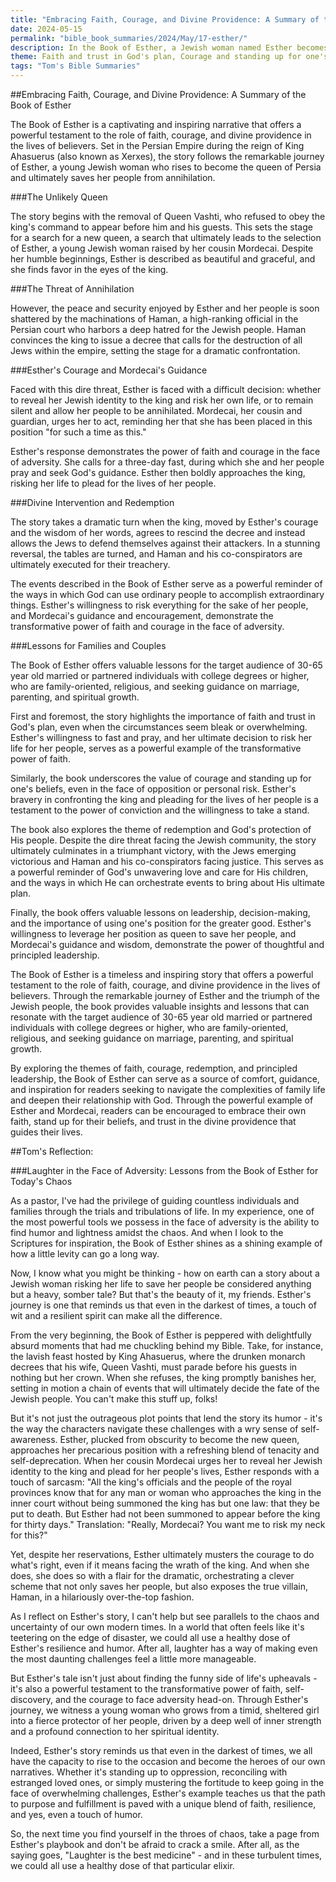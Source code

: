 ```yaml
---
title: "Embracing Faith, Courage, and Divine Providence: A Summary of the Book of Esther"
date: 2024-05-15
permalink: "bible_book_summaries/2024/May/17-esther/"
description: In the Book of Esther, a Jewish woman named Esther becomes the queen of Persia and saves her people from a plot to exterminate them.
theme: Faith and trust in God's plan, Courage and standing up for one's beliefs, Divine providence and redemption, Principled leadership and using one's position for the greater good, Importance of family, marriage, and spiritual growth
tags: "Tom's Bible Summaries"
---
```


##Embracing Faith, Courage, and Divine Providence: A Summary of the Book of Esther

The Book of Esther is a captivating and inspiring narrative that offers a powerful testament to the role of faith, courage, and divine providence in the lives of believers. Set in the Persian Empire during the reign of King Ahasuerus (also known as Xerxes), the story follows the remarkable journey of Esther, a young Jewish woman who rises to become the queen of Persia and ultimately saves her people from annihilation.

###The Unlikely Queen

The story begins with the removal of Queen Vashti, who refused to obey the king's command to appear before him and his guests. This sets the stage for a search for a new queen, a search that ultimately leads to the selection of Esther, a young Jewish woman raised by her cousin Mordecai. Despite her humble beginnings, Esther is described as beautiful and graceful, and she finds favor in the eyes of the king.

###The Threat of Annihilation

However, the peace and security enjoyed by Esther and her people is soon shattered by the machinations of Haman, a high-ranking official in the Persian court who harbors a deep hatred for the Jewish people. Haman convinces the king to issue a decree that calls for the destruction of all Jews within the empire, setting the stage for a dramatic confrontation.

###Esther's Courage and Mordecai's Guidance

Faced with this dire threat, Esther is faced with a difficult decision: whether to reveal her Jewish identity to the king and risk her own life, or to remain silent and allow her people to be annihilated. Mordecai, her cousin and guardian, urges her to act, reminding her that she has been placed in this position "for such a time as this."

Esther's response demonstrates the power of faith and courage in the face of adversity. She calls for a three-day fast, during which she and her people pray and seek God's guidance. Esther then boldly approaches the king, risking her life to plead for the lives of her people.

###Divine Intervention and Redemption

The story takes a dramatic turn when the king, moved by Esther's courage and the wisdom of her words, agrees to rescind the decree and instead allows the Jews to defend themselves against their attackers. In a stunning reversal, the tables are turned, and Haman and his co-conspirators are ultimately executed for their treachery.

The events described in the Book of Esther serve as a powerful reminder of the ways in which God can use ordinary people to accomplish extraordinary things. Esther's willingness to risk everything for the sake of her people, and Mordecai's guidance and encouragement, demonstrate the transformative power of faith and courage in the face of adversity.

###Lessons for Families and Couples

The Book of Esther offers valuable lessons for the target audience of 30-65 year old married or partnered individuals with college degrees or higher, who are family-oriented, religious, and seeking guidance on marriage, parenting, and spiritual growth.

First and foremost, the story highlights the importance of faith and trust in God's plan, even when the circumstances seem bleak or overwhelming. Esther's willingness to fast and pray, and her ultimate decision to risk her life for her people, serves as a powerful example of the transformative power of faith.

Similarly, the book underscores the value of courage and standing up for one's beliefs, even in the face of opposition or personal risk. Esther's bravery in confronting the king and pleading for the lives of her people is a testament to the power of conviction and the willingness to take a stand.

The book also explores the theme of redemption and God's protection of His people. Despite the dire threat facing the Jewish community, the story ultimately culminates in a triumphant victory, with the Jews emerging victorious and Haman and his co-conspirators facing justice. This serves as a powerful reminder of God's unwavering love and care for His children, and the ways in which He can orchestrate events to bring about His ultimate plan.

Finally, the book offers valuable lessons on leadership, decision-making, and the importance of using one's position for the greater good. Esther's willingness to leverage her position as queen to save her people, and Mordecai's guidance and wisdom, demonstrate the power of thoughtful and principled leadership.

The Book of Esther is a timeless and inspiring story that offers a powerful testament to the role of faith, courage, and divine providence in the lives of believers. Through the remarkable journey of Esther and the triumph of the Jewish people, the book provides valuable insights and lessons that can resonate with the target audience of 30-65 year old married or partnered individuals with college degrees or higher, who are family-oriented, religious, and seeking guidance on marriage, parenting, and spiritual growth.

By exploring the themes of faith, courage, redemption, and principled leadership, the Book of Esther can serve as a source of comfort, guidance, and inspiration for readers seeking to navigate the complexities of family life and deepen their relationship with God. Through the powerful example of Esther and Mordecai, readers can be encouraged to embrace their own faith, stand up for their beliefs, and trust in the divine providence that guides their lives.

##Tom's Reflection: 

###Laughter in the Face of Adversity: Lessons from the Book of Esther for Today's Chaos

As a pastor, I've had the privilege of guiding countless individuals and families through the trials and tribulations of life. In my experience, one of the most powerful tools we possess in the face of adversity is the ability to find humor and lightness amidst the chaos. And when I look to the Scriptures for inspiration, the Book of Esther shines as a shining example of how a little levity can go a long way.

Now, I know what you might be thinking - how on earth can a story about a Jewish woman risking her life to save her people be considered anything but a heavy, somber tale? But that's the beauty of it, my friends. Esther's journey is one that reminds us that even in the darkest of times, a touch of wit and a resilient spirit can make all the difference.

From the very beginning, the Book of Esther is peppered with delightfully absurd moments that had me chuckling behind my Bible. Take, for instance, the lavish feast hosted by King Ahasuerus, where the drunken monarch decrees that his wife, Queen Vashti, must parade before his guests in nothing but her crown. When she refuses, the king promptly banishes her, setting in motion a chain of events that will ultimately decide the fate of the Jewish people. You can't make this stuff up, folks!

But it's not just the outrageous plot points that lend the story its humor - it's the way the characters navigate these challenges with a wry sense of self-awareness. Esther, plucked from obscurity to become the new queen, approaches her precarious position with a refreshing blend of tenacity and self-deprecation. When her cousin Mordecai urges her to reveal her Jewish identity to the king and plead for her people's lives, Esther responds with a touch of sarcasm: "All the king's officials and the people of the royal provinces know that for any man or woman who approaches the king in the inner court without being summoned the king has but one law: that they be put to death. But Esther had not been summoned to appear before the king for thirty days." Translation: "Really, Mordecai? You want me to risk my neck for this?"

Yet, despite her reservations, Esther ultimately musters the courage to do what's right, even if it means facing the wrath of the king. And when she does, she does so with a flair for the dramatic, orchestrating a clever scheme that not only saves her people, but also exposes the true villain, Haman, in a hilariously over-the-top fashion.

As I reflect on Esther's story, I can't help but see parallels to the chaos and uncertainty of our own modern times. In a world that often feels like it's teetering on the edge of disaster, we could all use a healthy dose of Esther's resilience and humor. After all, laughter has a way of making even the most daunting challenges feel a little more manageable.

But Esther's tale isn't just about finding the funny side of life's upheavals - it's also a powerful testament to the transformative power of faith, self-discovery, and the courage to face adversity head-on. Through Esther's journey, we witness a young woman who grows from a timid, sheltered girl into a fierce protector of her people, driven by a deep well of inner strength and a profound connection to her spiritual identity.

Indeed, Esther's story reminds us that even in the darkest of times, we all have the capacity to rise to the occasion and become the heroes of our own narratives. Whether it's standing up to oppression, reconciling with estranged loved ones, or simply mustering the fortitude to keep going in the face of overwhelming challenges, Esther's example teaches us that the path to purpose and fulfillment is paved with a unique blend of faith, resilience, and yes, even a touch of humor.

So, the next time you find yourself in the throes of chaos, take a page from Esther's playbook and don't be afraid to crack a smile. After all, as the saying goes, "Laughter is the best medicine" - and in these turbulent times, we could all use a healthy dose of that particular elixir.


